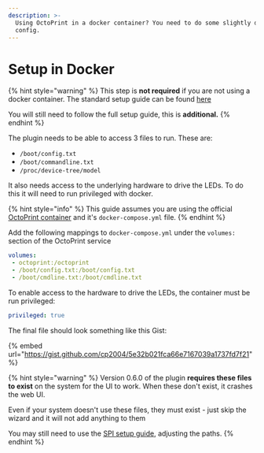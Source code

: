 ```yaml
---
description: >-
  Using OctoPrint in a docker container? You need to do some slightly different
  config.
---
```


# Setup in Docker

{% hint style="warning" %}
This step is **not required** if you are not using a docker container. The standard setup guide can be found [here](setup-guide-1/)

You will still need to follow the full setup guide, this is **additional.**
{% endhint %}

The plugin needs to be able to access 3 files to run. These are:

* `/boot/config.txt`
* `/boot/commandline.txt`
* `/proc/device-tree/model`

It also needs access to the underlying hardware to drive the LEDs. To do this it will need to run privileged with docker.

{% hint style="info" %}
This guide assumes you are using the official [OctoPrint container](https://github.com/OctoPrint/octoprint-docker) and it's `docker-compose.yml` file.
{% endhint %}

Add the following mappings to `docker-compose.yml` under the `volumes:` section of the OctoPrint service

```yaml
volumes:
 - octoprint:/octoprint
 - /boot/config.txt:/boot/config.txt
 - /boot/cmdline.txt:/boot/cmdline.txt
```

To enable access to the hardware to drive the LEDs, the container must be run privileged:

```yaml
privileged: true
```

The final file should look something like this Gist:&#x20;

{% embed url="https://gist.github.com/cp2004/5e32b021fca66e7167039a1737fd7f21" %}

{% hint style="warning" %}
Version 0.6.0 of the plugin **requires these files to exist** on the system for the UI to work. When these don't exist, it crashes the web UI.

Even if your system doesn't use these files, they must exist - just skip the wizard and it will not add anything to them

You may still need to use the [SPI setup guide](setup-guide-1/spi-setup.md), adjusting the paths.
{% endhint %}
